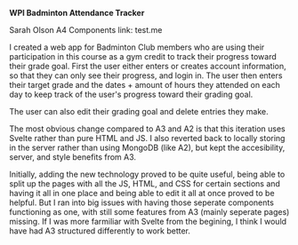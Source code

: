 **WPI Badminton Attendance Tracker**

Sarah Olson
A4 Components
link: test.me

I created a web app for Badminton Club members who are using their participation in this course as a gym credit to track their progress toward their grade goal. First the user either enters or creates account information, so that they can only see their progress, and login in. The user then enters their target grade and the dates + amount of hours they attended on each day to keep track of the user's progress toward their grading goal. 

The user can also edit their grading goal and delete entries they make. 

The most obvious change compared to A3 and A2 is that this iteration uses Svelte rather than pure HTML and JS. I also reverted back to locally storing in the server rather than using MongoDB (like A2), but kept the accesibility, server, and style benefits from A3.

 Initially, adding the new technology proved to be quite useful, being able to split up the pages with all the JS, HTML, and CSS for certain sections and having it all in one place and being able to edit it all at once proved to be helpful. But I ran into big issues with having those seperate components functioning as one, with still some features from A3 (mainly seperate pages) missing. If I was more farmiliar with Svelte from the begining, I think I would have had A3 structured differently to work better.

